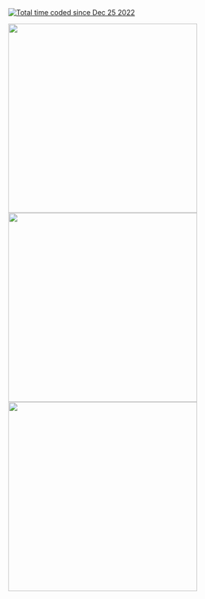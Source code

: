 
<a href="https://wakatime.com/@c79d01bf-5cd6-4649-abd8-7a23de944397">
  <div><img src="https://wakatime.com/badge/user/c79d01bf-5cd6-4649-abd8-7a23de944397.svg" alt="Total time coded since Dec 25 2022" /></div>
</a>

<img
   width="380"
   align="left"
   src="https://github-readme-stats.vercel.app/api/wakatime?username=AmadoMuerte&layout=compact&theme=tokyonight&langs_count=20&custom_title=Total%20coding%20time%20since%20December%202022"
 />
 <img
    align="center"
    width="380"
    src="https://readme-typing-svg.demolab.com?font=Fira+Code&pause=1000&color=fff&background=FF000000&center=true&vCenter=true&random=false&width=380&height=50&repeat=false&lines=How+are+you+?"
 />
<img
  width="380"
  align="left"
  src="https://github-readme-stats.vercel.app/api?username=AmadoMuerte&show_icons=true&theme=tokyonight"
/>

